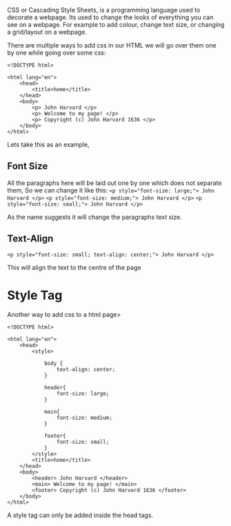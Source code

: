 CSS or Cascading Style Sheets, is a programming language used to decorate a webpage. Its used to change the looks of everything you can see on a webpage. For example to add colour, change text size, or changing a grid/layout on a webpage.

There are multiple ways to add css in our HTML we will go over them one by one while going over some css:
```
<!DOCTYPE html>

<html lang="en">
	<head>
		<title>home</title>
	</head>
	<body>
		<p> John Harvard </p>
		<p> Welcome to my page! </p>
		<p> Copyright (c) John Harvard 1636 </p>
	</body>
</html>
```
Lets take this as an example,

## Font Size
All the paragraphs here will be laid out one by one which does not separate them, So we can change it like this:
``<p style="font-size: large;"> John Harvard </p>``
``<p style="font-size: medium;"> John Harvard </p>``
``<p style="font-size: small;"> John Harvard </p>``

As the name suggests it will change the paragraphs text size.

## Text-Align
``<p style="font-size: small; text-align: center;"> John Harvard </p>``

This will align the text to the centre of the page

# Style Tag
Another way to add css to a html page>

```
<!DOCTYPE html>

<html lang="en">
	<head>
		<style>
		
			body {
				text-align: center;
			}

			header{
				font-size: large;
			}

			main{
				font-size: medium;
			}

			footer{
				font-size: small;
			}
		</style>
		<title>home</title>
	</head>
	<body>
		<header> John Harvard </header>
		<main> Welcome to my page! </main>
		<footer> Copyright (c) John Harvard 1636 </footer>
	</body>
</html>
```

A style tag can only be added inside the head tags.